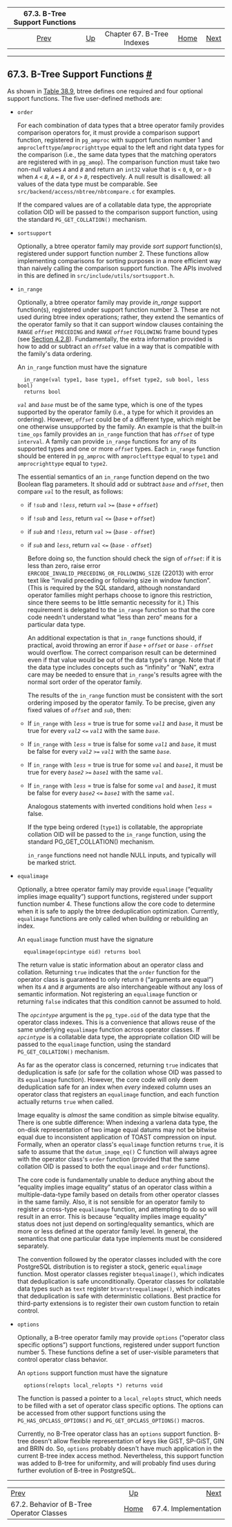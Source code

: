 <!--?xml version="1.0" encoding="UTF-8" standalone="no"?-->

|                      67.3. B-Tree Support Functions                      |                                               |                            |                                                       |                                                           |
| :----------------------------------------------------------------------: | :-------------------------------------------- | :------------------------: | ----------------------------------------------------: | --------------------------------------------------------: |
| [Prev](btree-behavior.html "67.2. Behavior of B-Tree Operator Classes")  | [Up](btree.html "Chapter 67. B-Tree Indexes") | Chapter 67. B-Tree Indexes | [Home](index.html "PostgreSQL 17devel Documentation") |  [Next](btree-implementation.html "67.4. Implementation") |

***

## 67.3. B-Tree Support Functions [#](#BTREE-SUPPORT-FUNCS)

As shown in [Table 38.9](xindex.html#XINDEX-BTREE-SUPPORT-TABLE "Table 38.9. B-Tree Support Functions"), btree defines one required and four optional support functions. The five user-defined methods are:

* `order`

    For each combination of data types that a btree operator family provides comparison operators for, it must provide a comparison support function, registered in `pg_amproc` with support function number 1 and `amproclefttype`/`amprocrighttype` equal to the left and right data types for the comparison (i.e., the same data types that the matching operators are registered with in `pg_amop`). The comparison function must take two non-null values *`A`* and *`B`* and return an `int32` value that is `<` `0`, `0`, or `>` `0` when *`A`* `<` *`B`*, *`A`* `=` *`B`*, or *`A`* `>` *`B`*, respectively. A null result is disallowed: all values of the data type must be comparable. See `src/backend/access/nbtree/nbtcompare.c` for examples.

    If the compared values are of a collatable data type, the appropriate collation OID will be passed to the comparison support function, using the standard `PG_GET_COLLATION()` mechanism.

* `sortsupport`

    Optionally, a btree operator family may provide *sort support* function(s), registered under support function number 2. These functions allow implementing comparisons for sorting purposes in a more efficient way than naively calling the comparison support function. The APIs involved in this are defined in `src/include/utils/sortsupport.h`.

* `in_range`

    Optionally, a btree operator family may provide *in\_range* support function(s), registered under support function number 3. These are not used during btree index operations; rather, they extend the semantics of the operator family so that it can support window clauses containing the `RANGE` *`offset`* `PRECEDING` and `RANGE` *`offset`* `FOLLOWING` frame bound types (see [Section 4.2.8](sql-expressions.html#SYNTAX-WINDOW-FUNCTIONS "4.2.8. Window Function Calls")). Fundamentally, the extra information provided is how to add or subtract an *`offset`* value in a way that is compatible with the family's data ordering.

    An `in_range` function must have the signature

        in_range(val type1, base type1, offset type2, sub bool, less bool)
        returns bool

    *`val`* and *`base`* must be of the same type, which is one of the types supported by the operator family (i.e., a type for which it provides an ordering). However, *`offset`* could be of a different type, which might be one otherwise unsupported by the family. An example is that the built-in `time_ops` family provides an `in_range` function that has *`offset`* of type `interval`. A family can provide `in_range` functions for any of its supported types and one or more *`offset`* types. Each `in_range` function should be entered in `pg_amproc` with `amproclefttype` equal to `type1` and `amprocrighttype` equal to `type2`.

    The essential semantics of an `in_range` function depend on the two Boolean flag parameters. It should add or subtract *`base`* and *`offset`*, then compare *`val`* to the result, as follows:

  * if `!`*`sub`* and `!`*`less`*, return *`val`* `>=` (*`base`* `+` *`offset`*)
  * if `!`*`sub`* and *`less`*, return *`val`* `<=` (*`base`* `+` *`offset`*)
  * if *`sub`* and `!`*`less`*, return *`val`* `>=` (*`base`* `-` *`offset`*)
  * if *`sub`* and *`less`*, return *`val`* `<=` (*`base`* `-` *`offset`*)

    Before doing so, the function should check the sign of *`offset`*: if it is less than zero, raise error `ERRCODE_INVALID_PRECEDING_OR_FOLLOWING_SIZE` (22013) with error text like “invalid preceding or following size in window function”. (This is required by the SQL standard, although nonstandard operator families might perhaps choose to ignore this restriction, since there seems to be little semantic necessity for it.) This requirement is delegated to the `in_range` function so that the core code needn't understand what “less than zero” means for a particular data type.

    An additional expectation is that `in_range` functions should, if practical, avoid throwing an error if *`base`* `+` *`offset`* or *`base`* `-` *`offset`* would overflow. The correct comparison result can be determined even if that value would be out of the data type's range. Note that if the data type includes concepts such as “infinity” or “NaN”, extra care may be needed to ensure that `in_range`'s results agree with the normal sort order of the operator family.

    The results of the `in_range` function must be consistent with the sort ordering imposed by the operator family. To be precise, given any fixed values of *`offset`* and *`sub`*, then:

  * If `in_range` with *`less`* = true is true for some *`val1`* and *`base`*, it must be true for every *`val2`* `<=` *`val1`* with the same *`base`*.
  * If `in_range` with *`less`* = true is false for some *`val1`* and *`base`*, it must be false for every *`val2`* `>=` *`val1`* with the same *`base`*.
  * If `in_range` with *`less`* = true is true for some *`val`* and *`base1`*, it must be true for every *`base2`* `>=` *`base1`* with the same *`val`*.
  * If `in_range` with *`less`* = true is false for some *`val`* and *`base1`*, it must be false for every *`base2`* `<=` *`base1`* with the same *`val`*.

    Analogous statements with inverted conditions hold when *`less`* = false.

    If the type being ordered (`type1`) is collatable, the appropriate collation OID will be passed to the `in_range` function, using the standard PG\_GET\_COLLATION() mechanism.

    `in_range` functions need not handle NULL inputs, and typically will be marked strict.

* `equalimage`

    Optionally, a btree operator family may provide `equalimage` (“equality implies image equality”) support functions, registered under support function number 4. These functions allow the core code to determine when it is safe to apply the btree deduplication optimization. Currently, `equalimage` functions are only called when building or rebuilding an index.

    An `equalimage` function must have the signature

        equalimage(opcintype oid) returns bool

    The return value is static information about an operator class and collation. Returning `true` indicates that the `order` function for the operator class is guaranteed to only return `0` (“arguments are equal”) when its *`A`* and *`B`* arguments are also interchangeable without any loss of semantic information. Not registering an `equalimage` function or returning `false` indicates that this condition cannot be assumed to hold.

    The *`opcintype`* argument is the `pg_type.oid` of the data type that the operator class indexes. This is a convenience that allows reuse of the same underlying `equalimage` function across operator classes. If *`opcintype`* is a collatable data type, the appropriate collation OID will be passed to the `equalimage` function, using the standard `PG_GET_COLLATION()` mechanism.

    As far as the operator class is concerned, returning `true` indicates that deduplication is safe (or safe for the collation whose OID was passed to its `equalimage` function). However, the core code will only deem deduplication safe for an index when *every* indexed column uses an operator class that registers an `equalimage` function, and each function actually returns `true` when called.

    Image equality is *almost* the same condition as simple bitwise equality. There is one subtle difference: When indexing a varlena data type, the on-disk representation of two image equal datums may not be bitwise equal due to inconsistent application of TOAST compression on input. Formally, when an operator class's `equalimage` function returns `true`, it is safe to assume that the `datum_image_eq()` C function will always agree with the operator class's `order` function (provided that the same collation OID is passed to both the `equalimage` and `order` functions).

    The core code is fundamentally unable to deduce anything about the “equality implies image equality” status of an operator class within a multiple-data-type family based on details from other operator classes in the same family. Also, it is not sensible for an operator family to register a cross-type `equalimage` function, and attempting to do so will result in an error. This is because “equality implies image equality” status does not just depend on sorting/equality semantics, which are more or less defined at the operator family level. In general, the semantics that one particular data type implements must be considered separately.

    The convention followed by the operator classes included with the core PostgreSQL distribution is to register a stock, generic `equalimage` function. Most operator classes register `btequalimage()`, which indicates that deduplication is safe unconditionally. Operator classes for collatable data types such as `text` register `btvarstrequalimage()`, which indicates that deduplication is safe with deterministic collations. Best practice for third-party extensions is to register their own custom function to retain control.

* `options`

    Optionally, a B-tree operator family may provide `options` (“operator class specific options”) support functions, registered under support function number 5. These functions define a set of user-visible parameters that control operator class behavior.

    An `options` support function must have the signature

        options(relopts local_relopts *) returns void

    The function is passed a pointer to a `local_relopts` struct, which needs to be filled with a set of operator class specific options. The options can be accessed from other support functions using the `PG_HAS_OPCLASS_OPTIONS()` and `PG_GET_OPCLASS_OPTIONS()` macros.

    Currently, no B-Tree operator class has an `options` support function. B-tree doesn't allow flexible representation of keys like GiST, SP-GiST, GIN and BRIN do. So, `options` probably doesn't have much application in the current B-tree index access method. Nevertheless, this support function was added to B-tree for uniformity, and will probably find uses during further evolution of B-tree in PostgreSQL.

***

|                                                                          |                                                       |                                                           |
| :----------------------------------------------------------------------- | :---------------------------------------------------: | --------------------------------------------------------: |
| [Prev](btree-behavior.html "67.2. Behavior of B-Tree Operator Classes")  |     [Up](btree.html "Chapter 67. B-Tree Indexes")     |  [Next](btree-implementation.html "67.4. Implementation") |
| 67.2. Behavior of B-Tree Operator Classes                                | [Home](index.html "PostgreSQL 17devel Documentation") |                                      67.4. Implementation |
